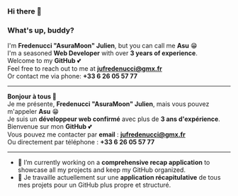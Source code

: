 ### Hi there 👋  
### What's up, buddy?  
I'm **Fredenucci "AsuraMoon" Julien**, but you can call me **Asu** 😁  
I'm a seasoned **Web Developer** with over **3 years of experience**.  
Welcome to my **GitHub** 💕  
Feel free to reach out to me at **jufredenucci@gmx.fr**  
Or contact me via phone: **+33 6 26 05 57 77**  

---

**Bonjour à tous 👋**  
Je me présente, **Fredenucci "AsuraMoon" Julien**, mais vous pouvez m'appeler **Asu** 😁  
Je suis un **développeur web confirmé** avec plus de **3 ans d'expérience**.  
Bienvenue sur mon **GitHub** 💕  
Vous pouvez me contacter par **email** : **jufredenucci@gmx.fr**  
Ou directement par téléphone : **+33 6 26 05 57 77**  

---

- 🔭 I’m currently working on a **comprehensive recap application** to showcase all my projects and keep my GitHub organized.
- 🔭 Je travaille actuellement sur une **application récapitulative** de tous mes projets pour un GitHub plus propre et structuré.


<!--
**AsuraMoon/AsuraMoon** is a ✨ _special_ ✨ repository because its `README.md` (this file) appears on your GitHub profile.

Here are some ideas to get you started:

- 🔭 I’m currently working on ...
- 🌱 I’m currently learning ...
- 👯 I’m looking to collaborate on ...
- 🤔 I’m looking for help with ...
- 💬 Ask me about ...
- 📫 How to reach me: ...
- 😄 Pronouns: ...
- ⚡ Fun fact: ...
-->
